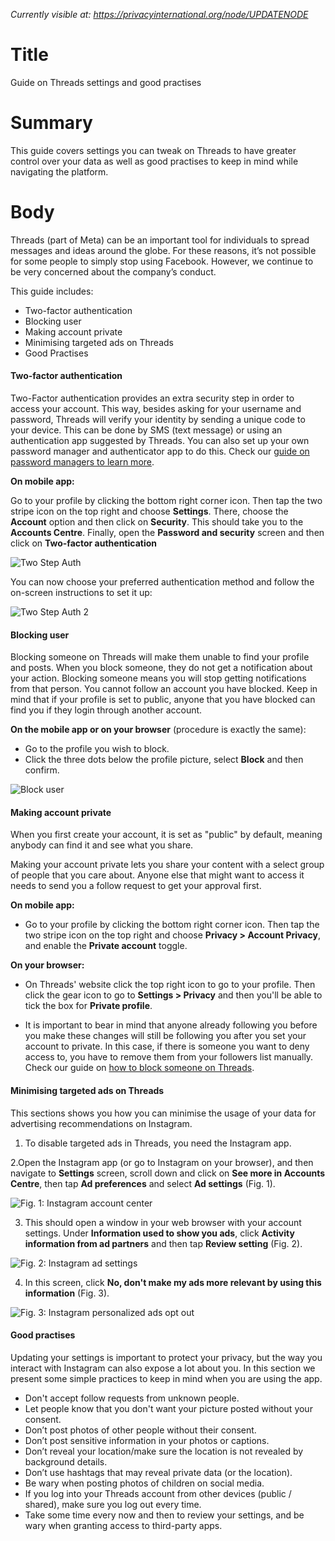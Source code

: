 *Currently visible at: https://privacyinternational.org/node/UPDATENODE*

# Title
Guide on Threads settings and good practises

# Summary
This guide covers settings you can tweak on Threads to have greater control over your data as well as good practises to keep in mind while navigating the platform.

# Body

Threads (part of Meta) can be an important tool for individuals to spread messages and ideas around the globe. For these reasons, it’s not possible for some people to simply stop using Facebook. However, we continue to be very concerned about the company’s conduct.

This guide includes:
* Two-factor authentication
* Blocking user
* Making account private
* Minimising targeted ads on Threads
* Good Practises

#### Two-factor authentication

Two-Factor authentication provides an extra security step in order to access your account. This way, besides asking for your username and password, Threads will verify your identity by sending a unique code to your device. This can be done by SMS (text message) or using an authentication app suggested by Threads. You can also set up your own password manager and authenticator app to do this. Check our [guide on password managers to learn more](https://privacyinternational.org/guide-step/5538/guide-password-managers). 

**On mobile app:**

Go to your profile by clicking the bottom right corner icon. Then tap the two stripe icon on the top right and choose **Settings**. There, choose the **Account** option and then click on **Security**. This should take you to the **Accounts Centre**. Finally, open the **Password and security** screen and then click on **Two-factor authentication**     

![Two Step Auth](../../images/Instagram/instagram-twofactor-1.PNG?raw=true)

You can now choose your preferred authentication method and follow the on-screen instructions to set it up:

![Two Step Auth 2](../../images/Instagram/instagram-twofactor-2.PNG?raw=true)

#### Blocking user

Blocking someone on Threads will make them unable to find your profile and posts. When you block someone, they do not get a notification about your action. Blocking someone means you will stop getting notifications from that person. You cannot follow an account you have blocked. Keep in mind that if your profile is set to public, anyone that you have blocked can find you if they login through another account.

**On the mobile app or on your browser** (procedure is exactly the same):

* Go to the profile you wish to block.
* Click the three dots below the profile picture, select **Block** and then confirm.

![Block user](../../images/Threads/threads-block-user.PNG?raw=true)

#### Making account private

When you first create your account, it is set as "public" by default, meaning anybody can find it and see what you share.

Making your account private lets you share your content with a select group of people that you care about. Anyone else that might want to access it needs to send you a follow request to get your approval first.

**On mobile app:**

* Go to your profile by clicking the bottom right corner icon. Then tap the two stripe icon on the top right and choose **Privacy > Account Privacy**, and enable the **Private account** toggle.

**On your browser:**

* On Threads' website click the top right icon to go to your profile. Then click the gear icon to go to **Settings > Privacy** and then you'll be able to tick the box for **Private profile**.

* It is important to bear in mind that anyone already following you before you make these changes will still be following you after you set your account to private. In this case, if there is someone you want to deny access to, you have to remove them from your followers list manually. Check our guide on [how to block someone on Threads](./threads-block-user.md).


#### Minimising targeted ads on Threads

This sections shows you how you can minimise the usage of your data for advertising recommendations on Instagram.

1. To disable targeted ads in Threads, you need the Instagram app.

2.Open the Instagram app (or go to Instagram on your browser), and then navigate to **Settings** screen, scroll down and click on **See more in Accounts Centre**, then tap **Ad preferences** and select **Ad settings** (Fig. 1).

![Fig. 1: Instagram account center](../../images/Instagram/instagram-account-center.png?raw=true)

3. This should open a window in your web browser with your account settings. Under **Information used to show you ads**, click **Activity information from ad partners** and then tap **Review setting** (Fig. 2).

![Fig. 2: Instagram ad settings](../../images/Instagram/instagram-ad-settings.png?raw=true)


4. In this screen, click **No, don't make my ads more relevant by using this information** (Fig. 3).

![Fig. 3: Instagram personalized ads opt out](../../images/Instagram/instagram-ad-opt-out.png?raw=true)


#### Good practises

Updating your settings is important to protect your privacy, but the way you interact with Instagram can also expose a lot about you. In this section we present some simple practices to keep in mind when you are using the app.

* Don't accept follow requests from unknown people.
* Let people know that you don't want your picture posted without your consent.
* Don’t post photos of other people without their consent.
* Don’t post sensitive information in your photos or captions.
* Don’t reveal your location/make sure the location is not revealed by background details.
* Don’t use hashtags that may reveal private data (or the location).
* Be wary when posting photos of children on social media.
* If you log into your Threads account from other devices (public / shared), make sure you log out every time.
* Take some time every now and then to review your settings, and be wary when granting access to third-party apps.
